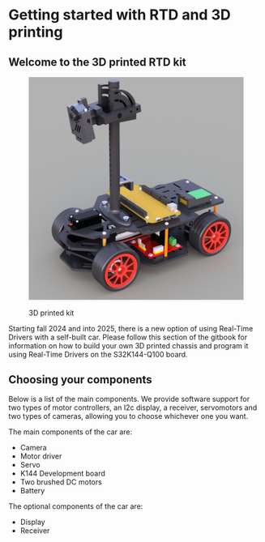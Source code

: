 # Getting started with RTD and 3D printing

## Welcome to the 3D printed RTD kit

<figure><img src="../.gitbook/assets/image (30) (1).png" alt=""><figcaption><p>3D printed kit</p></figcaption></figure>

Starting fall 2024 and into 2025, there is a new option of using Real-Time Drivers with a self-built car. Please follow this section of the gitbook for information on how to build your own 3D printed chassis and program it using Real-Time Drivers on the S32K144-Q100 board.

## Choosing your components

Below is a list of the main components. We provide software support for two types of motor controllers, an I2c display, a receiver, servomotors and two types of cameras, allowing you to choose whichever one you want.&#x20;

The main components of the car are:

* Camera
* Motor driver
* Servo
* K144 Development board
* Two brushed DC motors
* Battery

The optional components of the car are:

* Display
* Receiver
